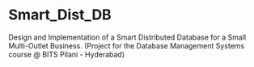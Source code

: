 # Smart_Dist_DB
Design and Implementation of a Smart Distributed Database for a Small Multi-Outlet Business.
(Project for the Database Management Systems course @ BITS Pilani - Hyderabad)
